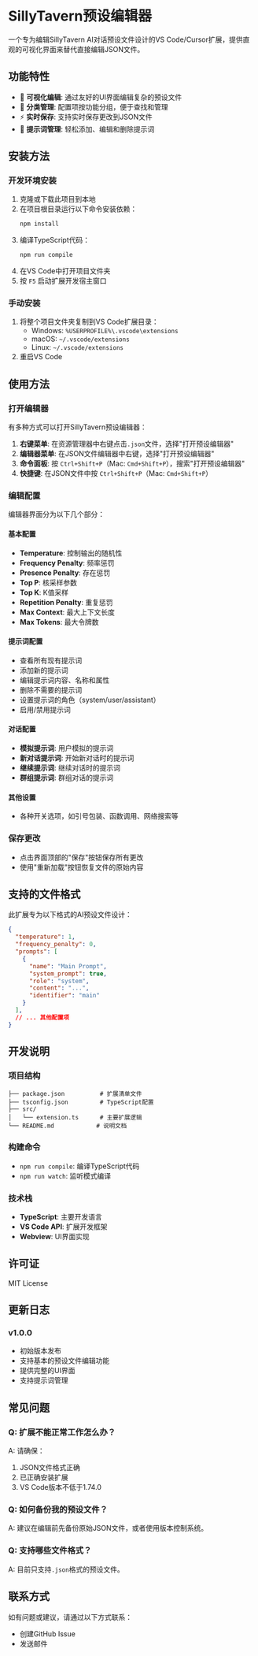 # SillyTavern预设编辑器

一个专为编辑SillyTavern AI对话预设文件设计的VS Code/Cursor扩展，提供直观的可视化界面来替代直接编辑JSON文件。

## 功能特性

- 📝 **可视化编辑**: 通过友好的UI界面编辑复杂的预设文件
- 🎯 **分类管理**: 配置项按功能分组，便于查找和管理
- ⚡ **实时保存**: 支持实时保存更改到JSON文件
- 🔧 **提示词管理**: 轻松添加、编辑和删除提示词

## 安装方法

### 开发环境安装

1. 克隆或下载此项目到本地
2. 在项目根目录运行以下命令安装依赖：
   ```bash
   npm install
   ```
3. 编译TypeScript代码：
   ```bash
   npm run compile
   ```
4. 在VS Code中打开项目文件夹
5. 按 `F5` 启动扩展开发宿主窗口

### 手动安装

1. 将整个项目文件夹复制到VS Code扩展目录：
   - Windows: `%USERPROFILE%\.vscode\extensions`
   - macOS: `~/.vscode/extensions`
   - Linux: `~/.vscode/extensions`
2. 重启VS Code

## 使用方法

### 打开编辑器

有多种方式可以打开SillyTavern预设编辑器：

1. **右键菜单**: 在资源管理器中右键点击`.json`文件，选择"打开预设编辑器"
2. **编辑器菜单**: 在JSON文件编辑器中右键，选择"打开预设编辑器"
3. **命令面板**: 按 `Ctrl+Shift+P`（Mac: `Cmd+Shift+P`），搜索"打开预设编辑器"
4. **快捷键**: 在JSON文件中按 `Ctrl+Shift+P`（Mac: `Cmd+Shift+P`）

### 编辑配置

编辑器界面分为以下几个部分：

#### 基本配置
- **Temperature**: 控制输出的随机性
- **Frequency Penalty**: 频率惩罚
- **Presence Penalty**: 存在惩罚
- **Top P**: 核采样参数
- **Top K**: K值采样
- **Repetition Penalty**: 重复惩罚
- **Max Context**: 最大上下文长度
- **Max Tokens**: 最大令牌数

#### 提示词配置
- 查看所有现有提示词
- 添加新的提示词
- 编辑提示词内容、名称和属性
- 删除不需要的提示词
- 设置提示词的角色（system/user/assistant）
- 启用/禁用提示词

#### 对话配置
- **模拟提示词**: 用户模拟的提示词
- **新对话提示词**: 开始新对话时的提示词
- **继续提示词**: 继续对话时的提示词
- **群组提示词**: 群组对话的提示词

#### 其他设置
- 各种开关选项，如引号包装、函数调用、网络搜索等

### 保存更改

- 点击界面顶部的"保存"按钮保存所有更改
- 使用"重新加载"按钮恢复文件的原始内容

## 支持的文件格式

此扩展专为以下格式的AI预设文件设计：

```json
{
  "temperature": 1,
  "frequency_penalty": 0,
  "prompts": [
    {
      "name": "Main Prompt",
      "system_prompt": true,
      "role": "system",
      "content": "...",
      "identifier": "main"
    }
  ],
  // ... 其他配置项
}
```

## 开发说明

### 项目结构

```
├── package.json          # 扩展清单文件
├── tsconfig.json         # TypeScript配置
├── src/
│   └── extension.ts      # 主要扩展逻辑
└── README.md            # 说明文档
```

### 构建命令

- `npm run compile`: 编译TypeScript代码
- `npm run watch`: 监听模式编译

### 技术栈

- **TypeScript**: 主要开发语言
- **VS Code API**: 扩展开发框架
- **Webview**: UI界面实现

## 许可证

MIT License

## 更新日志

### v1.0.0
- 初始版本发布
- 支持基本的预设文件编辑功能
- 提供完整的UI界面
- 支持提示词管理

## 常见问题

### Q: 扩展不能正常工作怎么办？
A: 请确保：
1. JSON文件格式正确
2. 已正确安装扩展
3. VS Code版本不低于1.74.0

### Q: 如何备份我的预设文件？
A: 建议在编辑前先备份原始JSON文件，或者使用版本控制系统。

### Q: 支持哪些文件格式？
A: 目前只支持`.json`格式的预设文件。

## 联系方式

如有问题或建议，请通过以下方式联系：
- 创建GitHub Issue
- 发送邮件 
